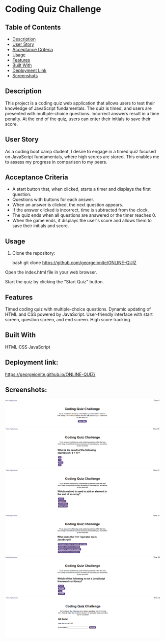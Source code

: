 # Coding Quiz Challenge

## Table of Contents
- [Description](#description)
- [User Story](#user-story)
- [Acceptance Criteria](#acceptance-criteria)
- [Usage](#usage)
- [Features](#features)
- [Built With](#built-with)
- [Deployment Link](#deployment-link)
- [Screenshots](#screenshots)

## Description

This project is a coding quiz web application that allows users to test their knowledge of JavaScript fundamentals. The quiz is timed, and users are presented with multiple-choice questions. Incorrect answers result in a time penalty. At the end of the quiz, users can enter their initials to save their score.

## User Story

As a coding boot camp student, I desire to engage in a timed quiz focused on JavaScript fundamentals, where high scores are stored. This enables me to assess my progress in comparison to my peers.

## Acceptance Criteria

- A start button that, when clicked, starts a timer and displays the first question.
- Questions with buttons for each answer.
- When an answer is clicked, the next question appears.
- If the answer clicked is incorrect, time is subtracted from the clock.
- The quiz ends when all questions are answered or the timer reaches 0.
- When the game ends, it displays the user's score and allows them to save their initials and score.



## Usage

1. Clone the repository:

   bash
   git clone https://github.com/georgeionite/ONLINE-QUIZ

Open the index.html file in your web browser.

Start the quiz by clicking the "Start Quiz" button.

## Features
Timed coding quiz with multiple-choice questions.
Dynamic updating of HTML and CSS powered by JavaScript.
User-friendly interface with start screen, question screen, and end screen.
High score tracking.

## Built With
HTML
CSS
JavaScript


## Deployment link: 
https://georgeionite.github.io/ONLINE-QUIZ/

## Screenshots: 

![Alt text](image.png)
![Alt text](image-1.png)
![Alt text](image-2.png)
![Alt text](image-3.png)
![Alt text](image-4.png)
![Alt text](image-5.png)
